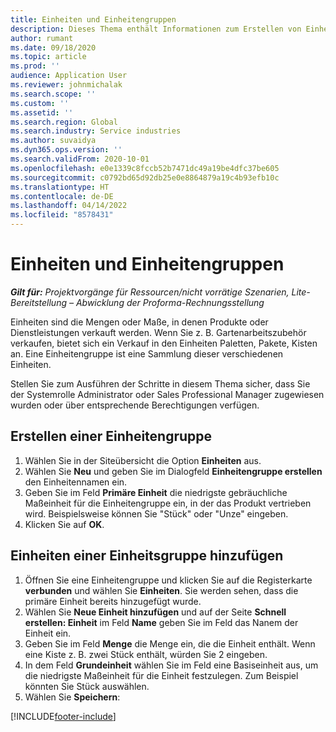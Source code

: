 ```yaml
---
title: Einheiten und Einheitengruppen
description: Dieses Thema enthält Informationen zum Erstellen von Einheiten und Einheitengruppen in Dynamics 365 Project Operations.
author: rumant
ms.date: 09/18/2020
ms.topic: article
ms.prod: ''
audience: Application User
ms.reviewer: johnmichalak
ms.search.scope: ''
ms.custom: ''
ms.assetid: ''
ms.search.region: Global
ms.search.industry: Service industries
ms.author: suvaidya
ms.dyn365.ops.version: ''
ms.search.validFrom: 2020-10-01
ms.openlocfilehash: e0e1339c8fccb52b7471dc49a19be4dfc37be605
ms.sourcegitcommit: c0792bd65d92db25e0e8864879a19c4b93efb10c
ms.translationtype: HT
ms.contentlocale: de-DE
ms.lasthandoff: 04/14/2022
ms.locfileid: "8578431"
---
```

# <a name="units-and-unit-groups"></a>Einheiten und Einheitengruppen

_**Gilt für:** Projektvorgänge für Ressourcen/nicht vorrätige Szenarien, Lite-Bereitstellung – Abwicklung der Proforma-Rechnungsstellung_

Einheiten sind die Mengen oder Maße, in denen Produkte oder Dienstleistungen verkauft werden. Wenn Sie z. B. Gartenarbeitszubehör verkaufen, bietet sich ein Verkauf in den Einheiten Paletten, Pakete, Kisten an. Eine Einheitengruppe ist eine Sammlung dieser verschiedenen Einheiten.

Stellen Sie zum Ausführen der Schritte in diesem Thema sicher, dass Sie der Systemrolle Administrator oder Sales Professional Manager zugewiesen wurden oder über entsprechende Berechtigungen verfügen.

## <a name="create-a-unit-group"></a>Erstellen einer Einheitengruppe

1. Wählen Sie in der Siteübersicht die Option **Einheiten** aus.
2. Wählen Sie **Neu** und geben Sie im Dialogfeld **Einheitengruppe erstellen** den Einheitennamen ein.
3. Geben Sie im Feld **Primäre Einheit** die niedrigste gebräuchliche Maßeinheit für die Einheitengruppe ein, in der das Produkt vertrieben wird. Beispielsweise können Sie "Stück" oder "Unze" eingeben.
4. Klicken Sie auf **OK**.

## <a name="add-units-to-a-unit-group"></a>Einheiten einer Einheitsgruppe hinzufügen

1. Öffnen Sie eine Einheitengruppe und klicken Sie auf die Registerkarte **verbunden** und wählen Sie **Einheiten**. Sie werden sehen, dass die primäre Einheit bereits hinzugefügt wurde.
2. Wählen Sie **Neue Einheit hinzufügen** und auf der Seite **Schnell erstellen: Einheit** im Feld **Name** geben Sie im Feld das Nanem der Einheit ein.
3. Geben Sie im Feld **Menge** die Menge ein, die die Einheit enthält. Wenn eine Kiste z. B. zwei Stück enthält, würden Sie 2 eingeben. 
4. In dem Feld **Grundeinheit** wählen Sie im Feld eine Basiseinheit aus, um die niedrigste Maßeinheit für die Einheit festzulegen. Zum Beispiel könnten Sie Stück auswählen.
5. Wählen Sie **Speichern**:


[!INCLUDE[footer-include](../includes/footer-banner.md)]